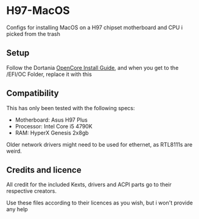# H97-MacOS
Configs for installing MacOS on a H97 chipset motherboard and CPU i picked from the trash

## Setup
Follow the Dortania [OpenCore Install Guide](https://dortania.github.io/OpenCore-Install-Guide/), and when you get to the /EFI/OC Folder, replace it with this

## Compatibility
This has only been tested with the following specs:
- Motherboard: Asus H97 Plus
- Processor: Intel Core i5 4790K
- RAM: HyperX Genesis 2x8gb

Older network drivers might need to be used for ethernet, as RTL8111s are weird. 

## Credits and licence
All credit for the included Kexts, drivers and ACPI parts go to their respective creators. 

Use these files according to their licences as you wish, but i won't provide any help
